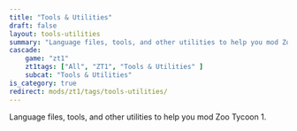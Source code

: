 ```yaml
---
title: "Tools & Utilities"
draft: false
layout: tools-utilities
summary: "Language files, tools, and other utilities to help you mod Zoo Tycoon 1."
cascade:
    game: "zt1"
    zt1tags: ["All", "ZT1", "Tools & Utilities" ]
    subcat: "Tools & Utilities"
is_category: true
redirect: mods/zt1/tags/tools-utilities/
---
```


Language files, tools, and other utilities to help you mod Zoo Tycoon 1.